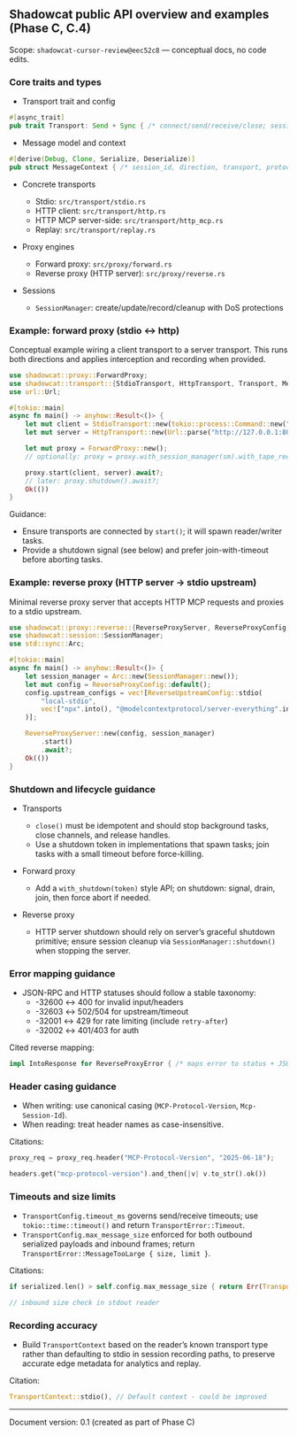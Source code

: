 ## Shadowcat public API overview and examples (Phase C, C.4)

Scope: `shadowcat-cursor-review@eec52c8` — conceptual docs, no code edits.

### Core traits and types
- Transport trait and config
```112:131:shadowcat-cursor-review/src/transport/mod.rs
#[async_trait]
pub trait Transport: Send + Sync { /* connect/send/receive/close; session_id */ }
```
- Message model and context
```158:206:shadowcat-cursor-review/src/transport/envelope.rs
#[derive(Debug, Clone, Serialize, Deserialize)]
pub struct MessageContext { /* session_id, direction, transport, protocol_version, timestamp */ }
```
- Concrete transports
  - Stdio: `src/transport/stdio.rs`
  - HTTP client: `src/transport/http.rs`
  - HTTP MCP server-side: `src/transport/http_mcp.rs`
  - Replay: `src/transport/replay.rs`

- Proxy engines
  - Forward proxy: `src/proxy/forward.rs`
  - Reverse proxy (HTTP server): `src/proxy/reverse.rs`

- Sessions
  - `SessionManager`: create/update/record/cleanup with DoS protections

### Example: forward proxy (stdio ↔ http)
Conceptual example wiring a client transport to a server transport. This runs both directions and applies interception and recording when provided.

```rust
use shadowcat::proxy::ForwardProxy;
use shadowcat::transport::{StdioTransport, HttpTransport, Transport, MessageEnvelope, MessageDirection, TransportContext, MessageContext};
use url::Url;

#[tokio::main]
async fn main() -> anyhow::Result<()> {
    let mut client = StdioTransport::new(tokio::process::Command::new("npx").arg("@modelcontextprotocol/server-everything"));
    let mut server = HttpTransport::new(Url::parse("http://127.0.0.1:8080/mcp")?);

    let mut proxy = ForwardProxy::new();
    // optionally: proxy = proxy.with_session_manager(sm).with_tape_recorder(tr).with_interceptor_chain(chain);

    proxy.start(client, server).await?;
    // later: proxy.shutdown().await?;
    Ok(())
}
```

Guidance:
- Ensure transports are connected by `start()`; it will spawn reader/writer tasks.
- Provide a shutdown signal (see below) and prefer join-with-timeout before aborting tasks.

### Example: reverse proxy (HTTP server → stdio upstream)
Minimal reverse proxy server that accepts HTTP MCP requests and proxies to a stdio upstream.

```rust
use shadowcat::proxy::reverse::{ReverseProxyServer, ReverseProxyConfig, ReverseUpstreamConfig};
use shadowcat::session::SessionManager;
use std::sync::Arc;

#[tokio::main]
async fn main() -> anyhow::Result<()> {
    let session_manager = Arc::new(SessionManager::new());
    let mut config = ReverseProxyConfig::default();
    config.upstream_configs = vec![ReverseUpstreamConfig::stdio(
        "local-stdio",
        vec!["npx".into(), "@modelcontextprotocol/server-everything".into()],
    )];

    ReverseProxyServer::new(config, session_manager)
        .start()
        .await?;
    Ok(())
}
```

### Shutdown and lifecycle guidance
- Transports
  - `close()` must be idempotent and should stop background tasks, close channels, and release handles.
  - Use a shutdown token in implementations that spawn tasks; join tasks with a small timeout before force-killing.

- Forward proxy
  - Add a `with_shutdown(token)` style API; on shutdown: signal, drain, join, then force abort if needed.

- Reverse proxy
  - HTTP server shutdown should rely on server’s graceful shutdown primitive; ensure session cleanup via `SessionManager::shutdown()` when stopping the server.

### Error mapping guidance
- JSON-RPC and HTTP statuses should follow a stable taxonomy:
  - -32600 ↔ 400 for invalid input/headers
  - -32603 ↔ 502/504 for upstream/timeout
  - -32001 ↔ 429 for rate limiting (include `retry-after`)
  - -32002 ↔ 401/403 for auth

Cited reverse mapping:
```1366:1392:shadowcat-cursor-review/src/proxy/reverse.rs
impl IntoResponse for ReverseProxyError { /* maps error to status + JSON */ }
```

### Header casing guidance
- When writing: use canonical casing (`MCP-Protocol-Version`, `Mcp-Session-Id`).
- When reading: treat header names as case-insensitive.

Citations:
```818:827:shadowcat-cursor-review/src/proxy/forward.rs
proxy_req = proxy_req.header("MCP-Protocol-Version", "2025-06-18");
```
```73:98:shadowcat-cursor-review/src/transport/http_mcp.rs
headers.get("mcp-protocol-version").and_then(|v| v.to_str().ok())
```

### Timeouts and size limits
- `TransportConfig.timeout_ms` governs send/receive timeouts; use `tokio::time::timeout()` and return `TransportError::Timeout`.
- `TransportConfig.max_message_size` enforced for both outbound serialized payloads and inbound frames; return `TransportError::MessageTooLarge { size, limit }`.

Citations:
```312:321:shadowcat-cursor-review/src/transport/stdio.rs
if serialized.len() > self.config.max_message_size { return Err(TransportError::MessageTooLarge { .. }); }
```
```116:126:shadowcat-cursor-review/src/transport/stdio.rs
// inbound size check in stdout reader
```

### Recording accuracy
- Build `TransportContext` based on the reader’s known transport type rather than defaulting to stdio in session recording paths, to preserve accurate edge metadata for analytics and replay.

Citation:
```835:842:shadowcat-cursor-review/src/session/manager.rs
TransportContext::stdio(), // Default context - could be improved
```

---
Document version: 0.1 (created as part of Phase C)
